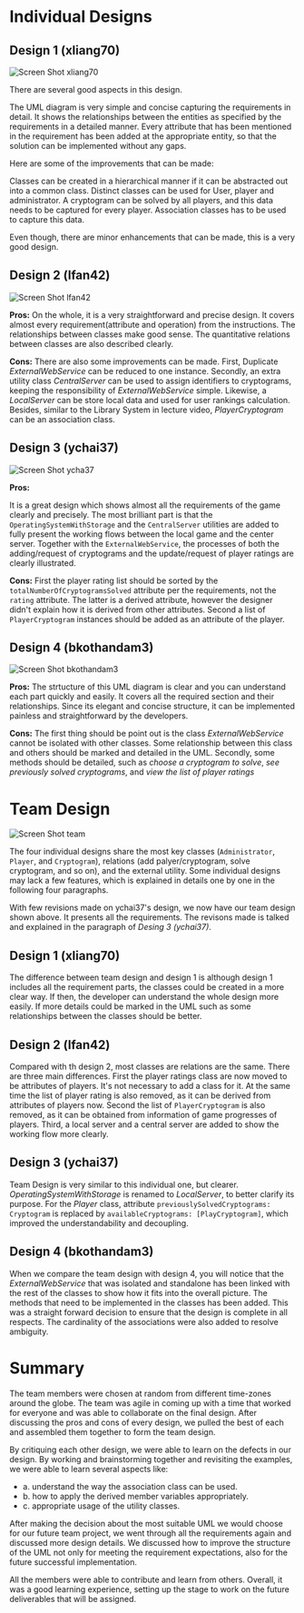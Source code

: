 # Individual Designs

## Design 1 (xliang70)

![Screen Shot xliang70](media/xliang70.png)

There are several good aspects in this design.

The UML diagram is very simple and concise capturing the requirements in detail. It shows the relationships between the entities as specified by the requirements in a detailed manner. Every attribute that has been mentioned in the requirement has been added at the appropriate entity, so that the solution can be implemented without any gaps.

Here are some of the improvements that can be made:

Classes can be created in a hierarchical manner if it can be abstracted out into a common class. Distinct classes can be used for User, player and administrator. A cryptogram can be solved by all players, and this data needs to be captured for every player. Association classes has to be used to capture this data.

Even though, there are minor enhancements that can be made, this is a very good design.

## Design 2 (lfan42)

![Screen Shot lfan42](media/lfan42.png)

**Pros:**
On the whole, it is a very straightforward and precise design. It covers almost every requirement(attribute and operation) from the instructions. The relationships between classes make good sense. The quantitative relations between classes are also described clearly.

**Cons:**
There are also some improvements can be made. First, Duplicate *ExternalWebService* can be reduced to one instance. Secondly, an extra utility class *CentralServer* can be used to assign identifiers to cryptograms, keeping the responsibility of *ExternalWebService* simple. Likewise, a *LocalServer* can be store local data and used for user rankings calculation. Besides, similar to the Library System in lecture video, *PlayerCryptogram* can be an association class.

## Design 3 (ychai37)

![Screen Shot ycha37](media/ychai37.png)

**Pros:**

It is a great design which shows almost all the requirements of the game clearly and precisely. The most brilliant part is that the `OperatingSystemWithStorage` and the `CentralServer` utilities are added to fully present the working flows between the local game and the center server. Together with the `ExternalWebService`, the processes of both the adding/request of cryptograms and the update/request of player ratings are clearly illustrated.

**Cons:**
First the player rating list should be sorted by the `totalNumberOfCryptogramsSolved` attribute per the requirements, not the `rating` attribute. The latter is a derived attribute, however the designer didn't explain how it is derived from other attributes. Second a list of `PlayerCryptogram` instances should be added as an attribute of the player.

## Design 4 (bkothandam3)

![Screen Shot bkothandam3](media/bkothandam3.png)

**Pros:**
The strtucture of this UML diagram is clear and you can understand each part quickly and easily. It covers all the required section and their relationships. Since its elegant and concise structure, it can be implemented painless and straightforward by the developers.

**Cons:**
The first thing should be point out is the class *ExternalWebService* cannot be isolated with other classes. Some relationship between this class and others should be marked and detailed in the UML. Secondly, some methods should be detailed, such as *choose a cryptogram to solve*, *see previously solved cryptograms*, and *view the list of player ratings*

# Team Design

![Screen Shot team](media/team.png)

The four individual designs share the most key classes (`Administrator`, `Player`, and `Cryptogram`), relations (add palyer/cryptogram, solve cryptogram, and so on), and the external utility. Some individual designs may lack a few features, which is explained in details one by one in the following four paragraphs.

With few revisions made on ychai37's design, we now have our team design shown above. It presents all the requirements. The revisons made is talked and explained in the paragraph of _Desing 3 (ychai37)_.

## Design 1 (xliang70)

The difference between team design and design 1 is although design 1 includes all the requirement parts, the classes could be created in a more clear way. If then, the developer can understand the whole design more easily. If more details could be marked in the UML such as some relationships between the classes should be better.

## Design 2 (lfan42)

Compared with th design 2, most classes are relations are the same. There are three main differences. First the player ratings class are now moved to be attributes of players. It's not necessary to add a class for it. At the same time the list of player rating is also removed, as it can be derived from attributes of players now. Second the list of `PlayerCryptogram` is also removed, as it can be obtained from information of game progresses of players. Third, a local server and a central server are added to show the working flow more clearly.

## Design 3 (ychai37)

Team Design is very similar to this individual one, but clearer. *OperatingSystemWithStorage* is renamed to *LocalServer*, to better clarify its purpose. For the *Player* class, attribute `previouslySolvedCryptograms: Cryptogram` is replaced by `availableCryptograms: [PlayCryptogram]`, which improved the understandability and decoupling.

## Design 4 (bkothandam3)

When we compare the team design with design 4, you will notice that the *ExternalWebService* that was isolated and standalone has been linked with the rest of the classes to show how it fits into the overall picture. The methods that need to be implemented in the classes has been added. This was a straight forward decision to ensure that the design is complete in all respects. The cardinality of the associations were also added to resolve ambiguity.

# Summary

The team members were chosen at random from different time-zones around the globe. The team was agile in coming up with a time that worked for everyone and was able to collaborate on the final design. After discussing the pros and cons of every design, we pulled the best of each and assembled them together to form the team design.

By critiquing each other design, we were able to learn on the defects in our design. By working and brainstorming together and revisiting the examples, we were able to learn several aspects like:
- a. understand the way the association class can be used.
- b. how to apply the derived member variables appropriately.
- c. appropriate usage of the utility classes.

After making the decision about the most suitable UML we would choose for our future team project, we went through all the requirements again and discussed more design details. We discussed how to improve the structure of the UML not only for meeting the requirement expectations, also for the future successful implementation.

All the members were able to contribute and learn from others. Overall, it was a good learning experience, setting up the stage to work on the future deliverables that will be assigned.
